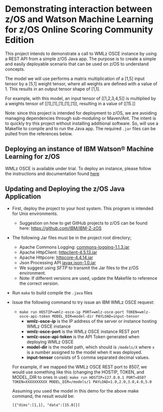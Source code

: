 # Demonstrating interaction between z/OS and Watson Machine Learning for z/OS Online Scoring Community Edition

This project intends to demonstrate a call to WMLz OSCE instance by using a REST API from a simple z/OS Java app. 
The purpose is to create a simple and easily deployable scenario that can be used on z/OS to understand concepts.

The model we will use performs a matrix multiplication of a [1,5] input tensor by a [5,1] weight tensor, where all weights are defined with a value of 1. This results in an output tensor shape of [1,1].

For example, with this model, an input tensor of [[1,2,3,4,5]] is multiplied by a weights tensor of [[1],[1],[1],[1],[1]], 
resulting in a value of [[15.]]

Note: since this project is intended for deployment to z/OS, we are avoiding managing dependencies through sub-moduling or Maven/Ant. The intent is to quickly try this project without installing additional software. 
So, will use a Makefile to compile and to run the Java app. The required `.jar` files can be pulled from the references below.

## Deploying an instance of IBM Watson® Machine Learning for z/OS 

WMLz OSCE is available under trial. To deploy an instance, please follow the instructions and documentation found [here](https://www.ibm.com/products/machine-learning-for-zos)

## Updating and Deploying the z/OS Java Application

- First, deploy the project to your host system. This program is intended for Unix environments.
   - Suggestion on how to get GitHub projects to z/OS can be found here: https://github.com/IBM/IBM-Z-zOS
- The following Jar files must be in the project root directory;
   - Apache Commons Logging: [commons-logging-1.1.3.jar](http://archive.apache.org/dist/commons/logging/binaries/)
   - Apache HttpClient: [httpclient-4.5.13.jar](https://repo1.maven.org/maven2/org/apache/httpcomponents/httpclient/4.5.13/)
   - Apache Httpcore: [httpcore-4.4.14.jar](https://repo1.maven.org/maven2/org/apache/httpcomponents/httpcore/4.4.14/)
   - Json Processing API [javax.json-1.0.jar](https://repo1.maven.org/maven2/org/glassfish/javax.json/1.0/)
   - We suggest using *SFTP* to transmit the Jar files to the z/OS environment.
   - Note: If different versions are used, update the Makefile to reference the correct version.
- Run `make` to build compile the `.java` files
- Issue the following command to try issue an IBM WMLz OSCE request:   
   - `make run HOSTIP=wmlz-osce-ip PORT=wmlz-osce-port TOKEN=wmlz-osce-api-token MODEL_DIR=model-dir PAYLOAD=input-tensor`
       - **wmlz-osce-ip** is the IP address of the server or instance hosting WMLz OSCE instance
       - **wmlz-osce-port** is the WMLz OSCE instance REST port
       - **wmlz-osce-api-token** is the API Token generated when deploying WMLz OSCE
       - **model-dir** is the model path, which should is `/models/X` where `x` is a number assigned to the model when it was deployed.
       - **input-tensor** consists of 5 comma separated decimal values. 
       
   For example, if we mapped the WMLz OSCE REST port to 8507, we would use something like this (changing the HOSTIP, TOKEN, and MODEL_DIR 
   to ones in use): `make run HOSTIP=127.0.0.1 PORT=8507 TOKEN=XXXXXXXXXX MODEL_DIR=/models/1 PAYLOAD=1.0,2.0,3.0,4.0,5.0`
   
   Assuming you used the model in this demo for the above make command, the result would be:

   ```
   [{"dims":[1,1], "data":[15.0]}]
   ```
   
